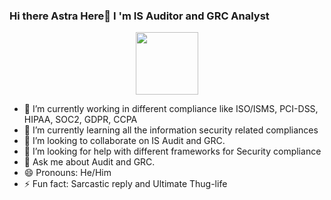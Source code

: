### Hi there Astra Here👋 I 'm IS Auditor and GRC Analyst 
<div id="header" align="center">
  <img src="https://media.giphy.com/media/M9gbBd9nbDrOTu1Mqx/giphy.gif" width="100"/>
</div>

- 🔭 I’m currently working in different compliance like ISO/ISMS, PCI-DSS, HIPAA, SOC2, GDPR, CCPA 
- 🌱 I’m currently learning all the information security related compliances
- 👯 I’m looking to collaborate on IS Audit and GRC.  
- 🤔 I’m looking for help with different frameworks for Security compliance 
- 💬 Ask me about Audit and GRC. 
- 😄 Pronouns: He/Him 
- ⚡ Fun fact: Sarcastic reply and Ultimate Thug-life
